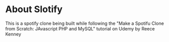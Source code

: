 # About Slotify

This is a spotify clone being built while following the "Make a Spotifu Clone from Scratch: JAvascript PHP and MySQL" tutorial on Udemy by Reece Kenney
